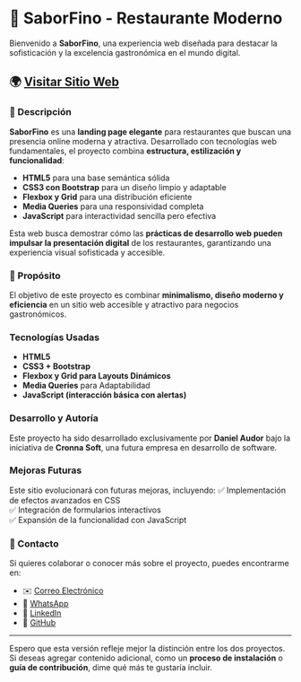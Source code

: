 # 🍷 SaborFino - Restaurante Moderno

Bienvenido a **SaborFino**, una experiencia web diseñada para destacar la sofisticación y la excelencia gastronómica en el mundo digital.

## 🌍 [Visitar Sitio Web](https://cronna-soft.github.io/restaurante-moderno-saborfino/)

### 📜 Descripción
**SaborFino** es una **landing page elegante** para restaurantes que buscan una presencia online moderna y atractiva. Desarrollado con tecnologías web fundamentales, el proyecto combina **estructura, estilización y funcionalidad**:

- **HTML5** para una base semántica sólida  
- **CSS3 con Bootstrap** para un diseño limpio y adaptable  
- **Flexbox y Grid** para una distribución eficiente  
- **Media Queries** para una responsividad completa  
- **JavaScript** para interactividad sencilla pero efectiva  

Esta web busca demostrar cómo las **prácticas de desarrollo web pueden impulsar la presentación digital** de los restaurantes, garantizando una experiencia visual sofisticada y accesible.

### 🎯 Propósito
El objetivo de este proyecto es combinar **minimalismo, diseño moderno y eficiencia** en un sitio web accesible y atractivo para negocios gastronómicos.

### Tecnologías Usadas
- **HTML5**  
- **CSS3 + Bootstrap**  
- **Flexbox y Grid para Layouts Dinámicos**  
- **Media Queries** para Adaptabilidad  
- **JavaScript (interacción básica con alertas)**  

### Desarrollo y Autoría
Este proyecto ha sido desarrollado exclusivamente por **Daniel Audor** bajo la iniciativa de **Cronna Soft**, una futura empresa en desarrollo de software.

### Mejoras Futuras
Este sitio evolucionará con futuras mejoras, incluyendo:
✅ Implementación de efectos avanzados en CSS  
✅ Integración de formularios interactivos  
✅ Expansión de la funcionalidad con JavaScript  

### 📩 Contacto
Si quieres colaborar o conocer más sobre el proyecto, puedes encontrarme en:
- ✉️ [Correo Electrónico](MAILTO:cronna2322@gmail.com)
- 💬 [WhatsApp](https://wa.me/573175403782?)  
- 🔗 [LinkedIn]((https://www.linkedin.com/in/dannnor/))  
- 🐙 [GitHub](https://github.com/Cronna-soft/)  

---
Espero que esta versión refleje mejor la distinción entre los dos proyectos. Si deseas agregar contenido adicional, como un **proceso de instalación** o **guía de contribución**, dime qué más te gustaría incluir. 
